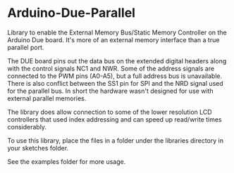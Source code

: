 Arduino-Due-Parallel
====================

Library to enable the External Memory Bus/Static Memory Controller on the 
Arduino Due board. It's more of an external memory interface than a true 
parallel port. 

The DUE board pins out the data bus on the extended digital headers along with 
the control signals NC1 and NWR.  Some of the address signals are connected to 
the PWM pins (A0-A5), but a full address bus is unavailable.  There is also 
conflict between the SS1 pin for SPI and the NRD signal used for the parallel 
bus.  In short the hardware wasn't designed for use with external parallel 
memories.  
		  
The library does allow connection to some of the lower resolution LCD 
controllers that used index addressing and can speed up read/write times 
considerably.
		  
To use this library, place the files in a folder under the libraries directory 
in your sketches folder.

See the examples folder for more usage.

